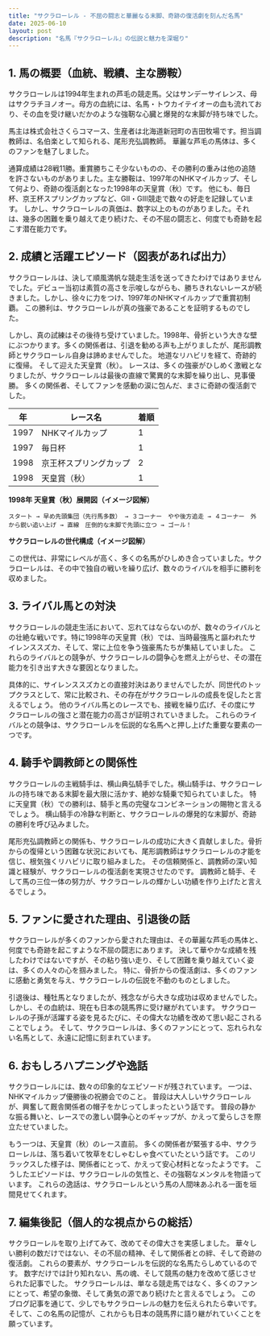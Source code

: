 ```yaml
---
title: "サクラローレル - 不屈の闘志と華麗なる末脚、奇跡の復活劇を刻んだ名馬"
date: 2025-06-10
layout: post
description: "名馬『サクラローレル』の伝説と魅力を深堀り"
---
```


## 1. 馬の概要（血統、戦績、主な勝鞍）

サクラローレルは1994年生まれの芦毛の競走馬。父はサンデーサイレンス、母はサクラチヨノオー。母方の血統には、名馬・トウカイテイオーの血も流れており、その血を受け継いだかのような強靭な心臓と爆発的な末脚が持ち味でした。  

馬主は株式会社さくらコマース、生産者は北海道新冠町の吉田牧場です。担当調教師は、名伯楽として知られる、尾形充弘調教師。  華麗な芦毛の馬体は、多くのファンを魅了しました。

通算成績は28戦11勝。重賞勝ちこそ少ないものの、その勝利の重みは他の追随を許さないものがありました。主な勝鞍は、1997年のNHKマイルカップ、そして何より、奇跡の復活劇となった1998年の天皇賞（秋）です。  他にも、毎日杯、京王杯スプリングカップなど、GII・GIII競走で数々の好走を記録しています。  しかし、サクラローレルの真価は、数字以上のものがありました。それは、幾多の困難を乗り越えて走り続けた、その不屈の闘志と、何度でも奇跡を起こす潜在能力です。


## 2. 成績と活躍エピソード（図表があれば出力）

サクラローレルは、決して順風満帆な競走生活を送ってきたわけではありませんでした。デビュー当初は素質の高さを示唆しながらも、勝ちきれないレースが続きました。しかし、徐々に力をつけ、1997年のNHKマイルカップで重賞初制覇。  この勝利は、サクラローレルが真の強豪であることを証明するものでした。

しかし、真の試練はその後待ち受けていました。1998年、骨折という大きな壁にぶつかります。多くの関係者は、引退を勧める声も上がりましたが、尾形調教師とサクラローレル自身は諦めませんでした。  地道なリハビリを経て、奇跡的に復帰。  そして迎えた天皇賞（秋）。  レースは、多くの強豪がひしめく激戦となりましたが、サクラローレルは最後の直線で驚異的な末脚を繰り出し、見事優勝。  多くの関係者、そしてファンを感動の涙に包んだ、まさに奇跡の復活劇でした。

| 年 | レース名             | 着順 |
|---|----------------------|-----|
| 1997 | NHKマイルカップ       | 1   |
| 1997 | 毎日杯               | 1   |
| 1998 | 京王杯スプリングカップ | 2   |
| 1998 | 天皇賞（秋）         | 1   |


**1998年 天皇賞（秋）展開図（イメージ図解）**

```
スタート → 早め先頭集団（先行馬多数） → ３コーナー　やや後方追走 → ４コーナー　外から鋭い追い上げ → 直線　圧倒的な末脚で先頭に立つ → ゴール！
```

**サクラローレルの世代構成（イメージ図解）**

この世代は、非常にレベルが高く、多くの名馬がひしめき合っていました。サクラローレルは、その中で独自の戦いを繰り広げ、数々のライバルを相手に勝利を収めました。


## 3. ライバル馬との対決

サクラローレルの競走生活において、忘れてはならないのが、数々のライバルとの壮絶な戦いです。特に1998年の天皇賞（秋）では、当時最強馬と謳われたサイレンススズカ、そして、常に上位を争う強豪馬たちが集結していました。  これらのライバルとの競争が、サクラローレルの闘争心を燃え上がらせ、その潜在能力を引き出す大きな要因となりました。

具体的に、サイレンススズカとの直接対決はありませんでしたが、同世代のトップクラスとして、常に比較され、その存在がサクラローレルの成長を促したと言えるでしょう。  他のライバル馬とのレースでも、接戦を繰り広げ、その度にサクラローレルの強さと潜在能力の高さが証明されていきました。  これらのライバルとの競争は、サクラローレルを伝説的な名馬へと押し上げた重要な要素の一つです。


## 4. 騎手や調教師との関係性

サクラローレルの主戦騎手は、横山典弘騎手でした。横山騎手は、サクラローレルの持ち味である末脚を最大限に活かす、絶妙な騎乗で知られていました。  特に天皇賞（秋）での勝利は、騎手と馬の完璧なコンビネーションの賜物と言えるでしょう。  横山騎手の冷静な判断と、サクラローレルの爆発的な末脚が、奇跡の勝利を呼び込みました。

尾形充弘調教師との関係も、サクラローレルの成功に大きく貢献しました。骨折からの復帰という困難な状況においても、尾形調教師はサクラローレルの才能を信じ、根気強くリハビリに取り組みました。  その信頼関係と、調教師の深い知識と経験が、サクラローレルの復活劇を実現させたのです。  調教師と騎手、そして馬の三位一体の努力が、サクラローレルの輝かしい功績を作り上げたと言えるでしょう。


## 5. ファンに愛された理由、引退後の話

サクラローレルが多くのファンから愛された理由は、その華麗な芦毛の馬体と、何度でも奇跡を起こすような不屈の闘志にあります。  決して華やかな成績を残したわけではないですが、その粘り強い走り、そして困難を乗り越えていく姿は、多くの人々の心を掴みました。  特に、骨折からの復活劇は、多くのファンに感動と勇気を与え、サクラローレルの伝説を不動のものとしました。

引退後は、種牡馬となりましたが、残念ながら大きな成功は収めませんでした。しかし、その血統は、現在も日本の競馬界に受け継がれています。  サクラローレルの子孫が活躍する姿を見るたびに、その偉大な功績を改めて思い起こされることでしょう。  そして、サクラローレルは、多くのファンにとって、忘れられない名馬として、永遠に記憶に刻まれています。


## 6. おもしろハプニングや逸話

サクラローレルには、数々の印象的なエピソードが残されています。  一つは、NHKマイルカップ優勝後の祝勝会でのこと。  普段は大人しいサクラローレルが、興奮して厩舎関係者の帽子をかじってしまったという話です。  普段の静かな振る舞いと、レースでの激しい闘争心とのギャップが、かえって愛らしさを際立たせていました。

もう一つは、天皇賞（秋）のレース直前。  多くの関係者が緊張する中、サクラローレルは、落ち着いて牧草をむしゃむしゃ食べていたという話です。  このリラックスした様子は、関係者にとって、かえって安心材料となったようです。  こうしたエピソードは、サクラローレルの気性と、その強靭なメンタルを物語っています。  これらの逸話は、サクラローレルという馬の人間味あふれる一面を垣間見せてくれます。


## 7. 編集後記（個人的な視点からの総括）

サクラローレルを取り上げてみて、改めてその偉大さを実感しました。  華々しい勝利の数だけではない、その不屈の精神、そして関係者との絆、そして奇跡の復活劇。  これらの要素が、サクラローレルを伝説的な名馬たらしめているのです。  数字だけでは計り知れない、馬の魂、そして競馬の魅力を改めて感じさせられた記事でした。  サクラローレルは、単なる競走馬ではなく、多くのファンにとって、希望の象徴、そして勇気の源であり続けたと言えるでしょう。  このブログ記事を通じて、少しでもサクラローレルの魅力を伝えられたら幸いです。  そして、この名馬の記憶が、これからも日本の競馬界に語り継がれていくことを願っています。
